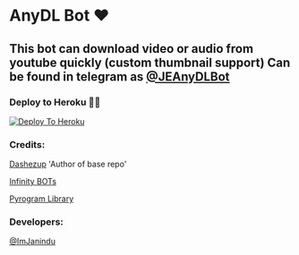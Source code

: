 # AnyDL Bot ❤

## This bot can download video or audio from youtube quickly (custom thumbnail support) Can be found in telegram as [@JEAnyDLBot](https://t.me/JEAnyDLBot)

### Deploy to Heroku 🏃‍♂

[![Deploy To Heroku](https://www.herokucdn.com/deploy/button.svg)](https://heroku.com/deploy?template=https://github.com/ImJanindu/AnyDL-Bot)

### Credits:

[Dashezup](https://github.com/dashezup) 'Author of base repo'

[Infinity BOTs](https://t.me/Infinity_BOTs)

[Pyrogram Library](https://github.com/pyrogram/pyrogram)

### Developers:

[@ImJanindu](https://t.me/ImJanindu)
